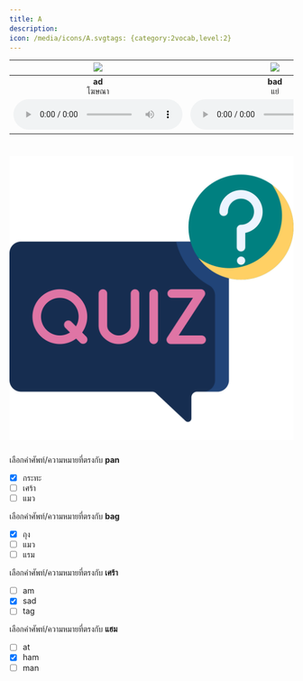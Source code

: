 ```yaml
---
title: A
description: 
icon: /media/icons/A.svgtags: {category:2vocab,level:2}
---
```

<div class="carrousel">


|![](/media/img/A/ad.svg)|![](/media/img/A/bad.svg)|![](/media/img/A/dad.svg)|![](/media/img/A/sad.svg)|![](/media/img/A/ag.svg)|![](/media/img/A/bag.svg)|![](/media/img/A/rag.svg)|![](/media/img/A/tag.svg)|![](/media/img/A/am.svg)|![](/media/img/A/ham.svg)|![](/media/img/A/jam.svg)|![](/media/img/A/ram.svg)|![](/media/img/A/an.svg)|![](/media/img/A/man.svg)|![](/media/img/A/pan.svg)|![](/media/img/A/van.svg)|![](/media/img/A/ap.svg)|![](/media/img/A/cap.svg)|![](/media/img/A/map.svg)|![](/media/img/A/tap.svg)|![](/media/img/A/at.svg)|![](/media/img/A/bat.svg)|![](/media/img/A/cat.svg)|![](/media/img/A/hat.svg)|
| :----: | :----: | :----: | :----: | :----: | :----: | :----: | :----: | :----: | :----: | :----: | :----: | :----: | :----: | :----: | :----: | :----: | :----: | :----: | :----: | :----: | :----: | :----: | :----: |
|**ad**<br>โฆษณา|**bad**<br>แย่|**dad**<br>พ่อ|**sad**<br>เศร้า|**ag**<br> |**bag**<br>ถุง|**rag**<br>เศษผ้า|**tag**<br>ป้ายกํากับ|**am**<br> |**ham**<br>แฮม|**jam**<br>แยม|**ram**<br>แรม|**an**<br>|**man**<br>ผู้ชาย|**pan**<br>กระทะ|**van**<br>รถตู้|**ap**<br>|**cap**<br>ฝา|**map**<br>แผนที่|**tap**<br>แตะ|**at**<br> |**bat**<br>ค้างคาว|**cat**<br>แมว|**hat**<br>หมวก|
|![](/media/audio/ad.mp3)|![](/media/audio/bad.mp3)|![](/media/audio/dad.mp3)|![](/media/audio/sad.mp3)|![](/media/audio/ag.mp3)|![](/media/audio/bag.mp3)|![](/media/audio/rag.mp3)|![](/media/audio/tag.mp3)|![](/media/audio/am.mp3)|![](/media/audio/ham.mp3)|![](/media/audio/jam.mp3)|![](/media/audio/ram.mp3)|![](/media/audio/an.mp3)|![](/media/audio/man.mp3)|![](/media/audio/pan.mp3)|![](/media/audio/van.mp3)|![](/media/audio/ap.mp3)|![](/media/audio/cap.mp3)|![](/media/audio/map.mp3)|![](/media/audio/tap.mp3)|![](/media/audio/at.mp3)|![](/media/audio/bat.mp3)|![](/media/audio/cat.mp3)|![](/media/audio/hat.mp3)|

</div>



# ![icon](/media/icons/quiz.svg) 


 เลือกคำศัพท์/ความหมายที่ตรงกับ **pan**
 - [x] กระทะ
 - [ ] เศร้า
 - [ ] แมว

 เลือกคำศัพท์/ความหมายที่ตรงกับ **bag**
 - [x] ถุง
 - [ ] แมว
 - [ ] แรม

 เลือกคำศัพท์/ความหมายที่ตรงกับ **เศร้า**
 - [ ] am
 - [x] sad
 - [ ] tag

 เลือกคำศัพท์/ความหมายที่ตรงกับ **แฮม**
 - [ ] at
 - [x] ham
 - [ ] man
